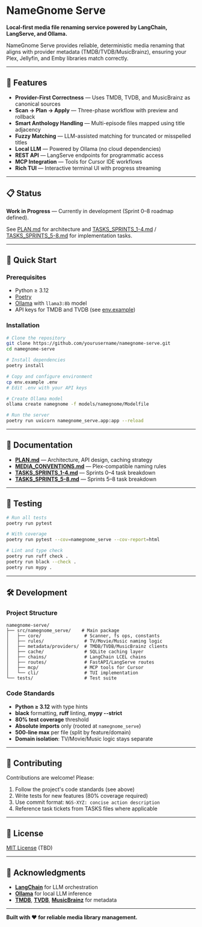 # NameGnome Serve

**Local-first media file renaming service powered by LangChain, LangServe, and Ollama.**

NameGnome Serve provides reliable, deterministic media renaming that aligns with provider metadata (TMDB/TVDB/MusicBrainz), ensuring your Plex, Jellyfin, and Emby libraries match correctly.

---

## 🎯 Features

- **Provider-First Correctness** — Uses TMDB, TVDB, and MusicBrainz as canonical sources
- **Scan → Plan → Apply** — Three-phase workflow with preview and rollback
- **Smart Anthology Handling** — Multi-episode files mapped using title adjacency
- **Fuzzy Matching** — LLM-assisted matching for truncated or misspelled titles
- **Local LLM** — Powered by Ollama (no cloud dependencies)
- **REST API** — LangServe endpoints for programmatic access
- **MCP Integration** — Tools for Cursor IDE workflows
- **Rich TUI** — Interactive terminal UI with progress streaming

---

## 📋 Status

**Work in Progress** — Currently in development (Sprint 0–8 roadmap defined).

See [PLAN.md](./PLAN.md) for architecture and [TASKS_SPRINTS_1-4.md](./TASKS_SPRINTS_1-4.md) / [TASKS_SPRINTS_5-8.md](./TASKS_SPRINTS_5-8.md) for implementation tasks.

---

## 🚀 Quick Start

### Prerequisites

- Python ≥ 3.12
- [Poetry](https://python-poetry.org/docs/#installation)
- [Ollama](https://ollama.ai/) with `llama3:8b` model
- API keys for TMDB and TVDB (see [env.example](./env.example))

### Installation

```bash
# Clone the repository
git clone https://github.com/yourusername/namegnome-serve.git
cd namegnome-serve

# Install dependencies
poetry install

# Copy and configure environment
cp env.example .env
# Edit .env with your API keys

# Create Ollama model
ollama create namegnome -f models/namegnome/Modelfile

# Run the server
poetry run uvicorn namegnome_serve.app:app --reload
```

---

## 📖 Documentation

- **[PLAN.md](./PLAN.md)** — Architecture, API design, caching strategy
- **[MEDIA_CONVENTIONS.md](./MEDIA_CONVENTIONS.md)** — Plex-compatible naming rules
- **[TASKS_SPRINTS_1-4.md](./TASKS_SPRINTS_1-4.md)** — Sprints 0–4 task breakdown
- **[TASKS_SPRINTS_5-8.md](./TASKS_SPRINTS_5-8.md)** — Sprints 5–8 task breakdown

---

## 🧪 Testing

```bash
# Run all tests
poetry run pytest

# With coverage
poetry run pytest --cov=namegnome_serve --cov-report=html

# Lint and type check
poetry run ruff check .
poetry run black --check .
poetry run mypy .
```

---

## 🛠️ Development

### Project Structure

```
namegnome-serve/
├── src/namegnome_serve/    # Main package
│   ├── core/                # Scanner, fs ops, constants
│   ├── rules/               # TV/Movie/Music naming logic
│   ├── metadata/providers/  # TMDB/TVDB/MusicBrainz clients
│   ├── cache/               # SQLite caching layer
│   ├── chains/              # LangChain LCEL chains
│   ├── routes/              # FastAPI/LangServe routes
│   ├── mcp/                 # MCP tools for Cursor
│   └── cli/                 # TUI implementation
└── tests/                   # Test suite
```

### Code Standards

- **Python ≥ 3.12** with type hints
- **black** formatting, **ruff** linting, **mypy --strict**
- **80% test coverage** threshold
- **Absolute imports** only (rooted at `namegnome_serve`)
- **500-line max** per file (split by feature/domain)
- **Domain isolation**: TV/Movie/Music logic stays separate

---

## 🤝 Contributing

Contributions are welcome! Please:

1. Follow the project's code standards (see above)
2. Write tests for new features (80% coverage required)
3. Use commit format: `NGS-XYZ: concise action description`
4. Reference task tickets from TASKS files where applicable

---

## 📜 License

[MIT License](./LICENSE) (TBD)

---

## 🙏 Acknowledgments

- **[LangChain](https://github.com/langchain-ai/langchain)** for LLM orchestration
- **[Ollama](https://ollama.ai/)** for local LLM inference
- **[TMDB](https://www.themoviedb.org/)**, **[TVDB](https://thetvdb.com/)**, **[MusicBrainz](https://musicbrainz.org/)** for metadata

---

**Built with ❤️ for reliable media library management.**

